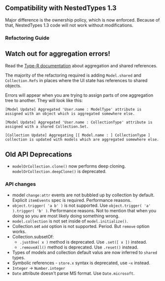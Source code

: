 ## Compatibility with NestedTypes 1.3

Major difference is the ownership policy, which is now enforced.
Because of that, NestedTypes 1.3 code will not work without modifications.

### Refactoring Guide

## Watch out for aggregation errors!

Read the [Type-R documentation](https://volicon.github.io/Type-R/API_by_feature/Aggregation_tree.html) about aggregation and shared references.

The majority of the refactoring required is adding `Model.shared` and `Collection.Refs` in places where the UI state has references to shared objects.

Errors will appear when you are trying to assign parts of one aggregation tree to another. They will look like this:

`[Model Update] Aggregated 'User.name : ModelType' attribute is assigned with an object which is aggregated somewhere else.`

`[Model Update] Aggregated 'User.name : CollectionType' attribute is assigned with a shared Collection.Set.`

`[Collection Update] Aggregating [[ Model.name : ] CollectionType ] collection is updated with models which are aggregated somewhere else.`

## Old API Deprecations
- `modelOrCollection.clone()` now performs deep cloning. `modelOrCollection.deepClone()` is deprecated.

### API changes

- model `change:attr` events are not bubbled up by collection by default. Explicit `itemEvents` spec is required. Performance reasons.
- `object.trigger( 'a b' )` is not supported. Use `object.trigger( 'a' ).trigger( 'b' )`. Performance reasons. Not to mention that when you doing so you are most likely doing something wrong.
- `model.collection` is not set inside of `model.initialize()`.
- Collection.set `add` option is not supported. Period. But `remove` option works.
- Collection.subsetOf:
    - `.justOne( x )` method is deprecated. Use `.set([ x ])` instead.
    - `.removeAll()` method is deprecated. Use `.reset()` instead.
- Types of models and collection default valus are now inferred to `shared` types.
- Symbolic references - `store.x` syntax is deprecated, use `~x` instead.
- `Integer` -> `Number.integer`
- `Date` attribute doesn't parse MS format. Use `Date.microsoft`.